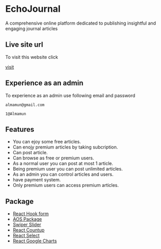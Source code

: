 # EchoJournal

A comprehensive online platform dedicated to publishing insightful and engaging journal articles

## Live site url

To visit this website click

[visit](https://echojournal-53c24.web.app)

## Experience as an admin

To experience as an admin use following email and password

`almamun@gmail.com`

`1@Almamun`

## Features

- You can ejoy some free articles.
- Can enojy premium articles by taking subcription.
- Can post article.
- Can browse as free or premium users.
- As a normal user you can post at most 1 article.
- Being premium user you can post unlimited articles.
- As an admin you can control articles and users.
- have payment system.
- Only premium users can access premium articles.

## Package

- [React Hook form](https://react-hook-form.com)
- [AOS Package](http://michalsnik.github.io/aos)
- [Swiper Slider](https://swiperjs.com)
- [React Countup](https://www.npmjs.com/package/react-countup)
- [React Select](https://www.npmjs.com/package/react-select)
- [React Google Charts](https://www.npmjs.com/package/react-google-charts)
